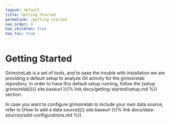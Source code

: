 ```yaml
---
layout: default
title: Getting Started
permalink: /getting-started
nav_order: 3
has_children: true
has_toc: true
---
```


# Getting Started

GrimoireLab is a set of tools, and to ease the trouble with installation we are
providing a default setup to analyze Git activity for the grimoirelab
repository. In order to have this default setup running, follow the [setup
grimoirelab]({{ site.baseurl }}{% link docs/getting-started/setup.md %})
section.

In case you want to configure grimoirelab to include your own data source, refer
to [How to add a data source]({{ site.baseurl }}{% link
docs/data-sources/add-configurations.md %}).
